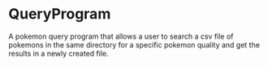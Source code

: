 # QueryProgram
 A pokemon query program that allows a user to search a csv file of pokemons in the same directory for a specific pokemon quality and get the results in a newly created file.

